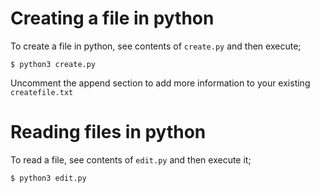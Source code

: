 # Creating a file in python

To create a file in python, see contents of `create.py` and then execute;

`$ python3 create.py`

Uncomment the append section to add more information to your existing `createfile.txt`

# Reading files in python
To read a file, see contents of `edit.py` and then execute it;

`$ python3 edit.py`